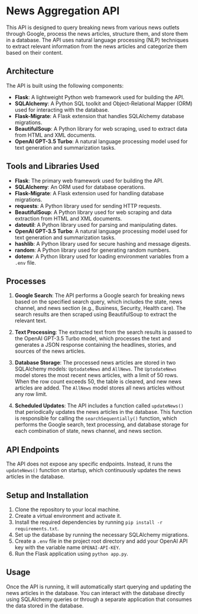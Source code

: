 # News Aggregation API

This API is designed to query breaking news from various news outlets through Google, process the news articles, structure them, and store them in a database. The API uses natural language processing (NLP) techniques to extract relevant information from the news articles and categorize them based on their content.

## Architecture

The API is built using the following components:

- **Flask**: A lightweight Python web framework used for building the API.
- **SQLAlchemy**: A Python SQL toolkit and Object-Relational Mapper (ORM) used for interacting with the database.
- **Flask-Migrate**: A Flask extension that handles SQLAlchemy database migrations.
- **BeautifulSoup**: A Python library for web scraping, used to extract data from HTML and XML documents.
- **OpenAI GPT-3.5 Turbo**: A natural language processing model used for text generation and summarization tasks.

## Tools and Libraries Used

- **Flask**: The primary web framework used for building the API.
- **SQLAlchemy**: An ORM used for database operations.
- **Flask-Migrate**: A Flask extension used for handling database migrations.
- **requests**: A Python library used for sending HTTP requests.
- **BeautifulSoup**: A Python library used for web scraping and data extraction from HTML and XML documents.
- **dateutil**: A Python library used for parsing and manipulating dates.
- **OpenAI GPT-3.5 Turbo**: A natural language processing model used for text generation and summarization tasks.
- **hashlib**: A Python library used for secure hashing and message digests.
- **random**: A Python library used for generating random numbers.
- **dotenv**: A Python library used for loading environment variables from a `.env` file.

## Processes

1. **Google Search**: The API performs a Google search for breaking news based on the specified search query, which includes the state, news channel, and news section (e.g., Business, Security, Health care). The search results are then scraped using BeautifulSoup to extract the relevant text.

2. **Text Processing**: The extracted text from the search results is passed to the OpenAI GPT-3.5 Turbo model, which processes the text and generates a JSON response containing the headlines, stories, and sources of the news articles.

3. **Database Storage**: The processed news articles are stored in two SQLAlchemy models: `UptodateNews` and `AllNews`. The `UptodateNews` model stores the most recent news articles, with a limit of 50 rows. When the row count exceeds 50, the table is cleared, and new news articles are added. The `AllNews` model stores all news articles without any row limit.

4. **Scheduled Updates**: The API includes a function called `updateNews()` that periodically updates the news articles in the database. This function is responsible for calling the `searchSequentially()` function, which performs the Google search, text processing, and database storage for each combination of state, news channel, and news section.

## API Endpoints

The API does not expose any specific endpoints. Instead, it runs the `updateNews()` function on startup, which continuously updates the news articles in the database.

## Setup and Installation

1. Clone the repository to your local machine.
2. Create a virtual environment and activate it.
3. Install the required dependencies by running `pip install -r requirements.txt`.
4. Set up the database by running the necessary SQLAlchemy migrations.
5. Create a `.env` file in the project root directory and add your OpenAI API key with the variable name `OPENAI-API-KEY`.
6. Run the Flask application using `python app.py`.

## Usage

Once the API is running, it will automatically start querying and updating the news articles in the database. You can interact with the database directly using SQLAlchemy queries or through a separate application that consumes the data stored in the database.

